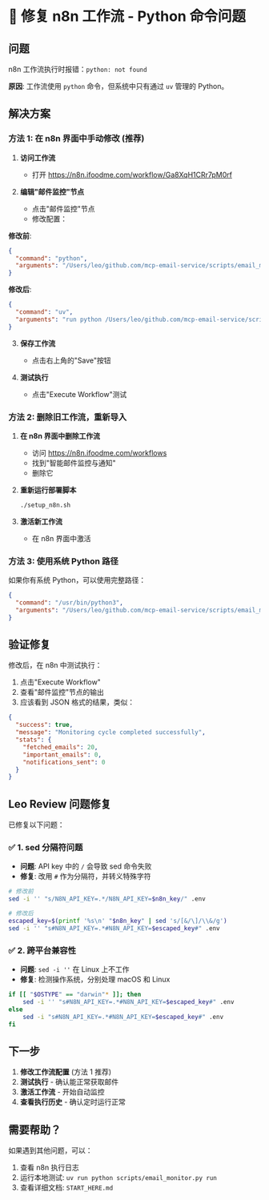 # 🔧 修复 n8n 工作流 - Python 命令问题

## 问题

n8n 工作流执行时报错：`python: not found`

**原因**: 工作流使用 `python` 命令，但系统中只有通过 `uv` 管理的 Python。

## 解决方案

### 方法 1: 在 n8n 界面中手动修改 (推荐)

1. **访问工作流**
   - 打开 https://n8n.ifoodme.com/workflow/Ga8XqH1CRr7pM0rf

2. **编辑"邮件监控"节点**
   - 点击"邮件监控"节点
   - 修改配置：

**修改前**:
```json
{
  "command": "python",
  "arguments": "/Users/leo/github.com/mcp-email-service/scripts/email_monitor.py run"
}
```

**修改后**:
```json
{
  "command": "uv",
  "arguments": "run python /Users/leo/github.com/mcp-email-service/scripts/email_monitor.py run"
}
```

3. **保存工作流**
   - 点击右上角的"Save"按钮

4. **测试执行**
   - 点击"Execute Workflow"测试

### 方法 2: 删除旧工作流，重新导入

1. **在 n8n 界面中删除工作流**
   - 访问 https://n8n.ifoodme.com/workflows
   - 找到"智能邮件监控与通知"
   - 删除它

2. **重新运行部署脚本**
   ```bash
   ./setup_n8n.sh
   ```

3. **激活新工作流**
   - 在 n8n 界面中激活

### 方法 3: 使用系统 Python 路径

如果你有系统 Python，可以使用完整路径：

```json
{
  "command": "/usr/bin/python3",
  "arguments": "/Users/leo/github.com/mcp-email-service/scripts/email_monitor.py run"
}
```

## 验证修复

修改后，在 n8n 中测试执行：

1. 点击"Execute Workflow"
2. 查看"邮件监控"节点的输出
3. 应该看到 JSON 格式的结果，类似：

```json
{
  "success": true,
  "message": "Monitoring cycle completed successfully",
  "stats": {
    "fetched_emails": 20,
    "important_emails": 0,
    "notifications_sent": 0
  }
}
```

## Leo Review 问题修复

已修复以下问题：

### ✅ 1. sed 分隔符问题
- **问题**: API key 中的 `/` 会导致 sed 命令失败
- **修复**: 改用 `#` 作为分隔符，并转义特殊字符
```bash
# 修改前
sed -i '' "s/N8N_API_KEY=.*/N8N_API_KEY=$n8n_key/" .env

# 修改后
escaped_key=$(printf '%s\n' "$n8n_key" | sed 's/[&/\]/\\&/g')
sed -i '' "s#N8N_API_KEY=.*#N8N_API_KEY=$escaped_key#" .env
```

### ✅ 2. 跨平台兼容性
- **问题**: `sed -i ''` 在 Linux 上不工作
- **修复**: 检测操作系统，分别处理 macOS 和 Linux
```bash
if [[ "$OSTYPE" == "darwin"* ]]; then
    sed -i '' "s#N8N_API_KEY=.*#N8N_API_KEY=$escaped_key#" .env
else
    sed -i "s#N8N_API_KEY=.*#N8N_API_KEY=$escaped_key#" .env
fi
```

## 下一步

1. **修改工作流配置** (方法 1 推荐)
2. **测试执行** - 确认能正常获取邮件
3. **激活工作流** - 开始自动监控
4. **查看执行历史** - 确认定时运行正常

## 需要帮助？

如果遇到其他问题，可以：
1. 查看 n8n 执行日志
2. 运行本地测试: `uv run python scripts/email_monitor.py run`
3. 查看详细文档: `START_HERE.md`
